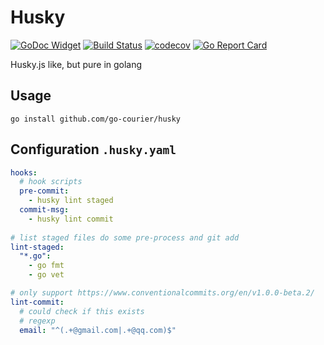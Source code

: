 # Husky

[![GoDoc Widget](https://godoc.org/github.com/go-courier/husky?status.svg)](https://godoc.org/github.com/go-courier/husky)
[![Build Status](https://travis-ci.org/go-courier/husky.svg?branch=master)](https://travis-ci.org/go-courier/husky)
[![codecov](https://codecov.io/gh/go-courier/husky/branch/master/graph/badge.svg)](https://codecov.io/gh/go-courier/husky)
[![Go Report Card](https://goreportcard.com/badge/github.com/go-courier/husky)](https://goreportcard.com/report/github.com/go-courier/husky)

Husky.js like, but pure in golang

## Usage

```
go install github.com/go-courier/husky
```


## Configuration `.husky.yaml`

```yaml
hooks:
  # hook scripts
  pre-commit:
    - husky lint staged
  commit-msg:
    - husky lint commit
  
# list staged files do some pre-process and git add
lint-staged:
  "*.go":
    - go fmt
    - go vet

# only support https://www.conventionalcommits.org/en/v1.0.0-beta.2/
lint-commit:
  # could check if this exists
  # regexp
  email: "^(.+@gmail.com|.+@qq.com)$"
```
